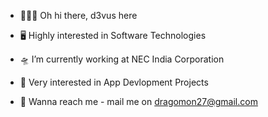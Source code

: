 - 🙋🏻‍♂️ Oh hi there, d3vus here
- 🖥 Highly interested in Software Technologies 
- 🛸 I’m currently working at NEC India Corporation
- 🌝 Very interested in App Devlopment Projects

- 📩 Wanna reach me - mail me on dragomon27@gmail.com

<!---
d3vus/d3vus is a ✨ special ✨ repository because its `README.md` (this file) appears on your GitHub profile.
You can click the Preview link to take a look at your changes.
--->
